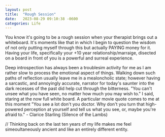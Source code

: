 ```yaml
---
layout: post
title:  "Rough Session"
date:   2023-08-29 09:10:38 -0600
categories: Life
---
```

You know it's going to be a rough session when your therapist brings out a whiteboard. It's moments like that in which I begin to question the wisdom of not only putting myself through this but actually PAYING money for it. Having your life, specifically your +10 year relationship/marraige, disected on a board in front of you is a powerful and surreal experience.

Deep introspection has always been a troublesim activity for me as I am rather slow to process the emotional aspect of things. Walking down such paths of reflection usually leave me in a mealoncholic state; however having a sarcastic, and annoyingly accurate, narrator for today's saunter into the dark recesses of the past did help cut through the bitterness. "You can't unsee what you have seen, no matter how much you may wish to." I said, staring at the now full white board. A particular movie quote comes to me at this moment "You see a lot don't you doctor. Why don't you turn that high-powered perception at yourself and tell us what you see, or, maybe you're afraid to." - Clarice Starling (Silence of the Lambs)

// Thinking back on the last ten years of my life makes me feel simeoultaneously ancient and like an entirely different entity. 
